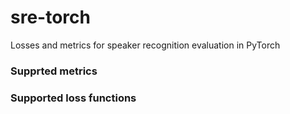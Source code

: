 # sre-torch
Losses and metrics for speaker recognition evaluation in PyTorch

### Supprted metrics


### Supported loss functions
